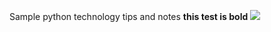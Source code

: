Sample python technology tips and notes
**this test is bold**
![](https://media.giphy.com/media/dJ0m43JoP2ysR3U4f6/giphy.gif)
